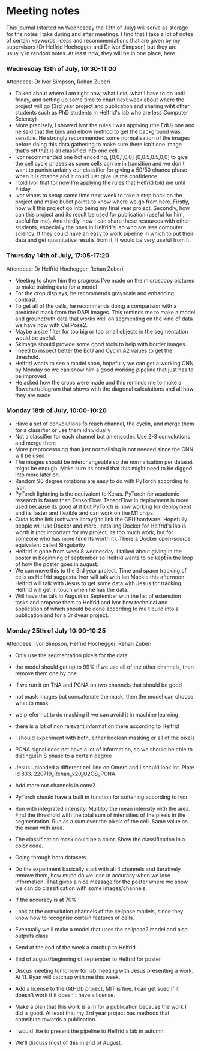 # Meeting notes

This journal (started on Wednesday the 13th of July) will serve as storage for the notes I take during and after meetings. I find that I take a lot of notes of certain keywords, ideas and recommendations that are given by my supervisors (Dr Helfrid Hochegger and Dr Ivor Simpson) but they are usually in random notes. At least now, they will be in one place, here.

### Wednesday 13th of July, 10:30-11:00
Attendees: Dr Ivor Simpson, Rehan Zuberi
- Talked about where I am right now, what I did, what I have to do until friday, and setting up some time to chart next week about where the project will go (3rd year project and publication and sharing wiht other students such as PhD students in Helfrid's lab who are less Computer Sciency)
- More precisely, I showed Ivor the rules I was applying (the EdU) one and he said that the bins and elbow method to get the background was sensible. He strongly recommended some normalisation of the images before doing this data gathering to make sure there isn't one image that's off that is all classified into one cell.
- Ivor recommended one hot encoding, [0,0,1,0,0] [0,0.5,0.5,0,0] to give the cell cycle phases as some cells can be in transition and we don't want to punish unfairly our classifier for giving a 50/50 chance phase when it is chance and it could just give us the confidence
- I told Ivor that for now I'm applying the rules that Helfrid told me until Friday.
- Ivor wants to setup some time next week to take a step back on the project and make bullet points to know where we go from here. Firstly, how will this project go into being my final year project. Secondly, how can this project and its result be used for publication (useful for him, useful for me). And thirdly, how I can share these resources with other students, especially the ones in Helfrid's lab who are less computer sciency. If they could have an easy to work pipeline in which to put their data and get quantitative results from it, it would be very useful from it.

### Thursday 14th of July, 17:05-17:20
Attendees: Dr Helfrid Hochegger, Rehan Zuberi
- Meeting to show him the progress I've made on the microscopy pictures to make training data for a model
- For the crop displays, he recommends grayscale and enhancing contrast.
- To get all of the cells, he recommends doing a comparison with a predicted mask from the DAPI images. This reminds me to make a model and groundtruth data that works well on segmenting on the kind of data we have now with CellPose2.
- Maybe a size filter for too big or too small objects in the segmentation would be useful.
- Skimage should provide some good tools to help with border images.
- I need to inspect better the EdU and Cyclin A2 values to get the threshold.
- Helfrid wants to see a model soon, hopefully we can get a working CNN by Monday so we can show him a good working pipeline that just has to be improved.
- He asked how the crops were made and this reminds me to make a flowchart/diagram that shows with the diagonal calculations and all how they are made.

### Monday 18th of July, 10:00-10:20
- Have a set of convolutions fo reach channel, the cyclin, and merge them for a classifier or use them idnividually
- Not a classifier for each channel but an encoder. Use 2-3 convolutions and merge them
- More preprocesssing than just normalising is not needed since the CNN will be used
- The images should be interchangeable so the normalisation per dataset might be enough. Make sure its noted that this might need to be digged into more later on.
- Random 90 degree rotations are easy to do with PyTorch according to Ivor.
- PyTorch lightning is the equivalent to Keras. PyTorch for academic research is faster than TensorFlow. TensorFlow in deployment is more used because its good at it but PyTorch is now working for deployment and its faster and flexible and can work on the M1 chips.
- Cuda is the link (software librayr) to link the GPU hardware. Hopefully people will use Docker and more. Installing Docker for Helfrid's lab is worth it (not important for my project, its too much work, but for someone who has more time its worth it). There a Docker open-source equivalent called Singularity
- Helfrid is gone from week 8 wednesday. I talked about giving in the poster in beginning of september so Helfrid wants to be kept in the loop of how the poster goes in august.
- We can move this to the 3rd year project. Time and space tracking of cells as Helfrid suggests. Ivor will talk with Ian Mackie this afternoon. Helfrid will talk with Jesus to get some data with Jesus for tracking. Helfrid will get in touch when he has the data.
- Will have the talk in August or September with the list of extenstion tasks and propose them to Helfrid and Ivor how technical and application of which should be done according to me t build into a publication and for a 3r dyear  project.

### Monday 25th of July 10:00-10:25

Attendees: Ivor Simpson, Helfrid Hochegger, Rehan Zuberi

- Only use the segmentation pixels for the data
- the model should get up to 99% if we use all of the other channels, then remove them one by one
- If we run it on TNA and PCNA on two channels that should be good

- not mask images but concatenate the mask, then the model can choose what to mask
- we prefer not to do masking if we can avoid it in machine learning

- there is a lot of non relevant information there according to Helfrid
- I should experiment with both, either boolean masking or all of the pixels
- PCNA signal does not have a lot of information, so we should be able to distinguish S phase to a certain degree
- Jesus uploaded a different cell line on Omero and I should look int. Plate id 833. 220719_Rehan_x20_U2OS_PCNA.

- Add more out channels in conv2
- PyTorch should have a built in function for softening according to Ivor
- Run with integrated intensity. Multilpy the mean intensity with the area. Find the threshold with the total sum of intensities of the pixels in the segmentation. Run as a sum over the pixels of the cell. Same value as the mean with area.
- The classification mask could be a color. Show the classification in a color code.
- Going through both datasets.
- Do the experiment basically start with all 4 channels and iteratively remove them, how much do we lose in accuracy when we lose information. That gives a nice message for the poster where we show we can do classification with some images/channels.
- If the accuracy is at 70%
- Look at the convolution channels of the cellpose models, since they know how to recognise certain features of cells.
- Eventually we'll make a model that uses the cellpose2 model and also outputs class
- Send at the end of the week a catchup to Helfrid
- End of august/beginning of september to Helfrid for poster
- Discus meeting tomorrow for lab meeting with Jesus presenting a work. At 11. Ryan will catchup with me this week.
- Add a license to the GitHUb project, MIT is fine. I can get sued if it doesn't work if it doesn't have a license.
- Make a plan that this work is aim for a publication because the work I did is good. At least that my 3rd year project has methods that cotnribute towards a publication.
- I would like to present the pipeline to Helfrid's lab in autumn.
- We'll discuss most of this in end of August.
